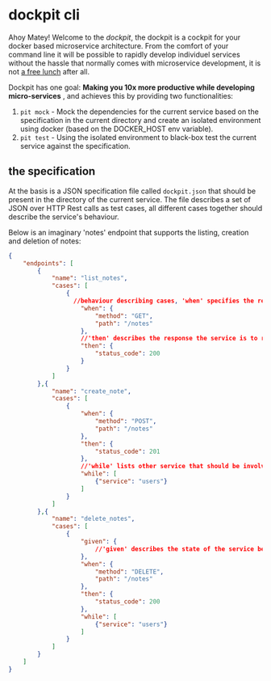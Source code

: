 dockpit cli
===========

Ahoy Matey! Welcome to the _dockpit_, the dockpit is a cockpit for your docker based microservice architecture. From the comfort of your command line it will be possible to rapidly develop individuel services without the hassle that normally comes with microservice development, it is not [a free lunch](http://highscalability.com/blog/2014/4/8/microservices-not-a-free-lunch.html) after all.

Dockpit has one goal: __Making you 10x more productive while developing micro-services__ , and achieves this by providing two functionalities:

1. `pit mock` - Mock the dependencies for the current service based on the specification in the current directory and create an isolated environment using docker (based on the DOCKER_HOST env variable).
2. `pit test` - Using the isolated environment to black-box test the current service against the specification.

the specification
-----------------
At the basis is a JSON specification file called `dockpit.json` that should be present in the directory of the current service. The file describes a set of JSON over HTTP Rest calls as test cases, all different cases together should describe the service's behaviour.

Below is an imaginary 'notes' endpoint that supports the listing, creation and deletion of notes:
```json
{
	"endpoints": [
		{
			"name": "list_notes",
			"cases": [
				{
				  //behaviour describing cases, 'when' specifies the request that the service expects
					"when": {
						"method": "GET",
						"path": "/notes"
					},
					//'then' describes the response the service is to return for the request
					"then": {
						"status_code": 200
					}
				}
			]
		},{
			"name": "create_note",
			"cases": [
				{
					"when": {
						"method": "POST",
						"path": "/notes"
					},
					"then": {
						"status_code": 201
					},
					//'while' lists other service that should be involved in the formulation of the response
					"while": [
						{"service": "users"}
					]
				}
			]
		},{
			"name": "delete_notes",
			"cases": [
				{
					"given": {
						//'given' describes the state of the service before sending the request, for example by loading data in the database 
					},
					"when": {
						"method": "DELETE",
						"path": "/notes"
					},
					"then": {
						"status_code": 200
					},
					"while": [
						{"service": "users"}
					]
				}
			]
		}
	]
}
```

